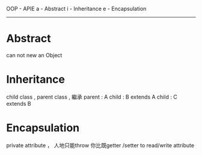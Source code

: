 OOP - APIE
a - Abstract
i - Inheritance
e - Encapsulation

---

# Abstract
can not new an Object

# Inheritance
child class , parent class , 繼承
parent : A 
child : B extends A 
child : C extends B  

# Encapsulation
private attribute ， 人地只能throw 你比既getter /setter to read/write attribute
